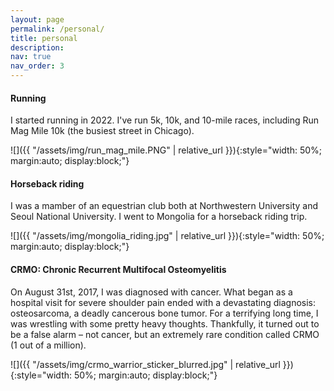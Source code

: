 ```yaml
---
layout: page
permalink: /personal/
title: personal
description: 
nav: true
nav_order: 3
---
```


#### Running
I started running in 2022. I've run 5k, 10k, and 10-mile races, including Run Mag Mile 10k (the busiest street in Chicago).

![]({{ "/assets/img/run_mag_mile.PNG" | relative_url }}){:style="width: 50%; margin:auto; display:block;"}

<!-- photo too big: ![]({{ "/assets/img/run_mag_mile.PNG" | relative_url }}){:style="margin:auto; display:block;"} -->

#### Horseback riding
I was a mamber of an equestrian club both at Northwestern University and Seoul National University. I went to Mongolia for a horseback riding trip.

![]({{ "/assets/img/mongolia_riding.jpg" | relative_url }}){:style="width: 50%; margin:auto; display:block;"}

#### CRMO: Chronic Recurrent Multifocal Osteomyelitis

On August 31st, 2017, I was diagnosed with cancer. What began as a hospital visit for severe shoulder pain ended with a devastating diagnosis: osteosarcoma, a deadly cancerous bone tumor. For a terrifying long time, I was wrestling with some pretty heavy thoughts. Thankfully, it turned out to be a false alarm – not cancer, but an extremely rare condition called CRMO (1 out of a million).

![]({{ "/assets/img/crmo_warrior_sticker_blurred.jpg" | relative_url }}){:style="width: 50%; margin:auto; display:block;"}
